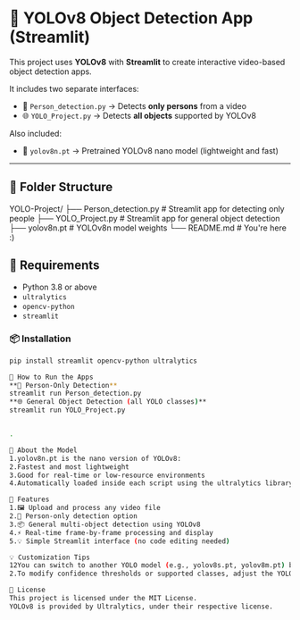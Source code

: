# 🧠 YOLOv8 Object Detection App (Streamlit)

This project uses **YOLOv8** with **Streamlit** to create interactive video-based object detection apps.

It includes two separate interfaces:
- 🎯 `Person_detection.py` → Detects **only persons** from a video
- 🌐 `YOLO_Project.py` → Detects **all objects** supported by YOLOv8

Also included:
- 🧠 `yolov8n.pt` → Pretrained YOLOv8 nano model (lightweight and fast)

---

## 📂 Folder Structure

YOLO-Project/
├── Person_detection.py # Streamlit app for detecting only people
├── YOLO_Project.py # Streamlit app for general object detection
├── yolov8n.pt # YOLOv8n model weights
└── README.md # You're here :)

## 🔧 Requirements

- Python 3.8 or above
- `ultralytics`
- `opencv-python`
- `streamlit`

### 📦 Installation
```bash
pip install streamlit opencv-python ultralytics

🚀 How to Run the Apps
**👤 Person-Only Detection**
streamlit run Person_detection.py
**🌐 General Object Detection (all YOLO classes)**
streamlit run YOLO_Project.py


.

🧠 About the Model
1.yolov8n.pt is the nano version of YOLOv8:
2.Fastest and most lightweight
3.Good for real-time or low-resource environments
4.Automatically loaded inside each script using the ultralytics library

📌 Features
1.🖼️ Upload and process any video file
2.🧍 Person-only detection option
3.📦 General multi-object detection using YOLOv8
4.⚡ Real-time frame-by-frame processing and display
5.💡 Simple Streamlit interface (no code editing needed)

💡 Customization Tips
12You can switch to another YOLO model (e.g., yolov8s.pt, yolov8m.pt) by replacing the .pt file path
2.To modify confidence thresholds or supported classes, adjust the YOLO model configuration inside the scripts

📜 License
This project is licensed under the MIT License.
YOLOv8 is provided by Ultralytics, under their respective license.
